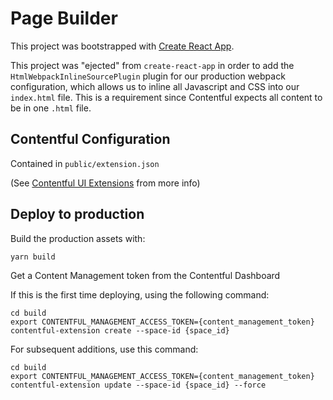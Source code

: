 # Page Builder

This project was bootstrapped with [Create React App](https://github.com/facebookincubator/create-react-app).

This project was "ejected" from `create-react-app` in order to add the `HtmlWebpackInlineSourcePlugin` plugin for our 
production webpack configuration, which allows us to inline all Javascript and CSS into our `index.html` file. This is a
requirement since Contentful expects all content to be in one `.html` file.

## Contentful Configuration

Contained in `public/extension.json`

(See [Contentful UI Extensions](https://www.contentful.com/developers/docs/concepts/uiextensions/) from more info)

## Deploy to production

 Build the production assets with:
 
 ```
 yarn build
 ```
 
 Get a Content Management token from the Contentful Dashboard 
 
 If this is the first time deploying, using the following command:
 
 ```
 cd build
 export CONTENTFUL_MANAGEMENT_ACCESS_TOKEN={content_management_token}
 contentful-extension create --space-id {space_id}
 ```
 
 For subsequent additions, use this command:
 
 ```
 cd build
 export CONTENTFUL_MANAGEMENT_ACCESS_TOKEN={content_management_token}
 contentful-extension update --space-id {space_id} --force
 ```
 
